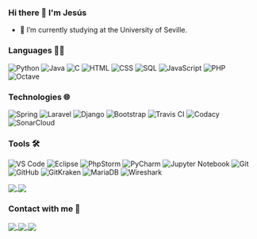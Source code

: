 ### Hi there 👋 I'm Jesús

- 🔭 I’m currently studying at the University of Seville.

### Languages 👨‍💻

![Python](https://img.shields.io/badge/-Python-000?&logo=Python)
![Java](https://img.shields.io/badge/-Java-000?&logo=Java&logoColor=4085EB)
![C](https://img.shields.io/badge/-C-000?&logo=C)
![HTML](https://img.shields.io/badge/-HTML-000?logo=html5)
![CSS](https://img.shields.io/badge/-CSS-000?logo=css3&logoColor=4085EB)
![SQL](https://img.shields.io/badge/-SQL-000?&logo=MySQL&logoColor=orange)
![JavaScript](https://img.shields.io/badge/-JavaScript-000?&logo=JavaScript)
![PHP](https://img.shields.io/badge/-PHP-000?logo=php)
![Octave](https://img.shields.io/badge/-Octave-000?logo=octave)

### Technologies 🌐

![Spring](https://img.shields.io/badge/-Spring-000?&logo=Spring)
![Laravel](https://img.shields.io/badge/-Laravel-000?&logo=laravel)
![Django](https://img.shields.io/badge/-Django-000?&logo=django&logoColor=05F99B)
![Bootstrap](https://img.shields.io/badge/-Bootstrap-000?logo=bootstrap)
![Travis CI](https://img.shields.io/badge/-Travis%20CI-000?&logo=Travis-CI)
![Codacy](https://img.shields.io/badge/-Codacy-000?&logo=codacy)
![SonarCloud](https://img.shields.io/badge/-SonarCloud-000?logo=sonarcloud)

### Tools 🛠

![VS Code](https://img.shields.io/badge/-VS%20Code-000?logo=visual-studio-code&logoColor=blue)
![Eclipse](https://img.shields.io/badge/-Eclipse-000?logo=eclipse&logoColor=651A91)
![PhpStorm](https://img.shields.io/badge/-PhpStorm-000?&logo=phpstorm&logoColor=violet)
![PyCharm](https://img.shields.io/badge/-PyCharm-000?&logo=pycharm&logoColor=F9F505)
![Jupyter Notebook](https://img.shields.io/badge/-Jupyter%20Notebook-000?logo=jupyter)
![Git](https://img.shields.io/badge/-Git-000?logo=git)
![GitHub](https://img.shields.io/badge/-GitHub-000?logo=github)
![GitKraken](https://img.shields.io/badge/-GitKraken-000?logo=gitkraken)
![MariaDB](https://img.shields.io/badge/-MariaDB-000?logo=mariadb&logoColor=CCAB63)
![Wireshark](https://img.shields.io/badge/-Wireshark-000?logo=wireshark&logoColor=112FDA)

<a href="https://github-readme-stats.vercel.app/api?username=Jesusjbs&show_icons=true&count_private=true&theme=react">
  <img align="center" src="https://github-readme-stats.vercel.app/api?username=Jesusjbs&show_icons=true&count_private=true&theme=react" />
</a>
<a href="https://github-readme-stats.vercel.app/api/top-langs/?username=Jesusjbs&layout=compact&theme=react">
  <img align="center" src="https://github-readme-stats.vercel.app/api/top-langs/?username=Jesusjbs&layout=compact&theme=react" />
</a>

### Contact with me 📩

<a href="https://twitter.com/Jesus_jbs17" target="_blank">
  <img align="center" src="https://img.shields.io/badge/-Twitter-1DA1F2?logo=twitter&logoColor=white" />
</a>
<a href="https://www.instagram.com/jesus_jbs/" target="_blank">
  <img align="center" src="https://img.shields.io/badge/Instagram-E4405F?logo=instagram&logoColor=white" />
</a>
<a href="mailto:jesbarsig@alum.us.es" target="_blank">
  <img align="center" src="https://img.shields.io/badge/-Gmail-D14836?logo=gmail&logoColor=white" />
</a>
